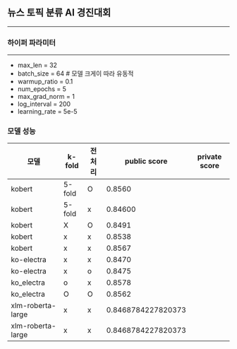 ## 뉴스 토픽 분류 AI 경진대회 
---
### 하이퍼 파라미터
---

- max_len = 32 
- batch_size = 64 # 모델 크게이 따라 유동적 
- warmup_ratio = 0.1
- num_epochs = 5
- max_grad_norm = 1
- log_interval = 200
- learning_rate = 5e-5

### 모델 성능
|모델|k-fold|전처리|public score|private score|
|---|-----|---|-----|----|
|kobert|5-fold|O|0.8560|
|kobert|5-fold|x|0.84600|
|kobert|X|O|0.8491|
|kobert|x|x|0.8538|
|kobert|x|x|0.8567|
|ko-electra|x|x|0.8470|
|ko-electra|x|o|0.8475|
|ko_electra|o|x|0.8578|
|ko_electra|O|O|0.8562|
|xlm-roberta-large|x|x|0.8468784227820373|
|xlm-roberta-large|x|x|0.8468784227820373|
